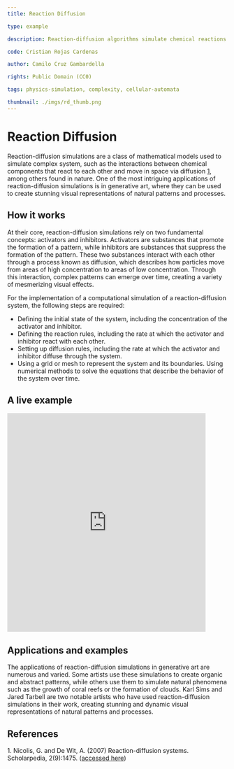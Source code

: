```yaml
---
title: Reaction Diffusion

type: example

description: Reaction-diffusion algorithms simulate chemical reactions spreading over a surface, creating intricate, organic patterns. These algorithms are often used to produce textures resembling natural forms like animal skins or coral.

code: Cristian Rojas Cardenas

author: Camilo Cruz Gambardella

rights: Public Domain (CC0)

tags: physics-simulation, complexity, cellular-automata

thumbnail: ./imgs/rd_thumb.png
---
```


# Reaction Diffusion

Reaction-diffusion simulations are a class of mathematical models used to simulate complex system, such as the interactions between chemical components that react to each other and move in space via diffusion [1](#1), among others found in nature. One of the most intriguing applications of reaction-diffusion simulations is in generative art, where they can be used to create stunning visual representations of natural patterns and processes.

## How it works

At their core, reaction-diffusion simulations rely on two fundamental concepts: activators and inhibitors. Activators are substances that promote the formation of a pattern, while inhibitors are substances that suppress the formation of the pattern. These two substances interact with each other through a process known as diffusion, which describes how particles move from areas of high concentration to areas of low concentration. Through this interaction, complex patterns can emerge over time, creating a variety of mesmerizing visual effects.

For the implementation of a computational simulation of a reaction-diffusion system, the following steps are required:

- Defining the initial state of the system, including the concentration of the activator and inhibitor.
- Defining the reaction rules, including the rate at which the activator and inhibitor react with each other.
- Setting up diffusion rules, including the rate at which the activator and inhibitor diffuse through the system.
- Using a grid or mesh to represent the system and its boundaries.
  Using numerical methods to solve the equations that describe the behavior of the system over time.

## A live example

<iframe height="500" style="width: 90%" scrolling="no" title="Reaction Diffusion" src="https://codesandbox.io/embed/github/GenArtRepo/reaction-diffusion/tree/main/?fontsize=14&hidenavigation=1&theme=dark?module=sketch.js" frameborder="no" loading="lazy" allowtransparency="true" allowfullscreen="true"></iframe>

## Applications and examples

The applications of reaction-diffusion simulations in generative art are numerous and varied. Some artists use these simulations to create organic and abstract patterns, while others use them to simulate natural phenomena such as the growth of coral reefs or the formation of clouds. Karl Sims and Jared Tarbell are two notable artists who have used reaction-diffusion simulations in their work, creating stunning and dynamic visual representations of natural patterns and processes.

## References

<a name="1"></a>1. Nicolis, G. and De Wit, A. (2007) Reaction-diffusion systems. Scholarpedia, 2(9):1475. ([accessed here](http://www.scholarpedia.org/article/Reaction-diffusion_systems))
